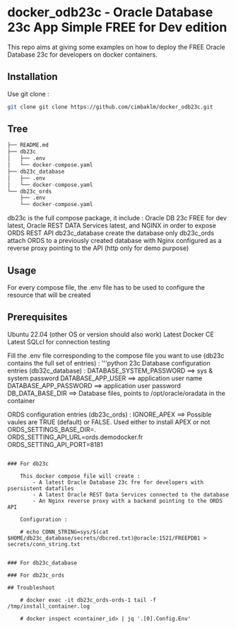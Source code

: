 # docker_odb23c - Oracle Database 23c App Simple FREE for Dev edition

This repo aims at giving some examples on how to deploy the FREE Oracle Database 23c for developers on docker containers.

## Installation

Use git clone :

```bash
git clone git clone https://github.com/cimbaklm/docker_odb23c.git
```

## Tree

```python
├── README.md
├── db23c
│   ├── .env
│   └── docker-compose.yaml
├── db23c_database
│   ├── .env
│   └── docker-compose.yaml
└── db23c_ords
    ├── .env
    └── docker-compose.yaml
```

db23c is the full compose package, it include : Oracle DB 23c FREE for dev latest, Oracle REST DATA Services latest, and NGINX in order to expose ORDS REST API
db23c_database create the database only
db23c_ords attach ORDS to a previously created database with Nginx configured as a reverse proxy pointing to the API (http only for demo purpose)

## Usage

For every compose file, the .env file has to be used to configure the resource that will be created

## Prerequisites

Ubuntu 22.04 (other OS or version should also work)
Latest Docker CE
Latest SQLcl for connection testing

Fill the .env file corresponding to the compose file you want to use (db23c contains the full set of entries) :
'''python
23c Database configuration entries (db32c_database) :
DATABASE_SYSTEM_PASSWORD ==> sys & system password
DATABASE_APP_USER ==> application user name
DATABASE_APP_PASSWORD ==> application user password
DB_DATA_BASE_DIR ==> Database files, points to /opt/oracle/oradata in the container

ORDS configuration entries (db23c_ords) :
IGNORE_APEX ==> Possible vaules are TRUE (default) or FALSE. Used either to install APEX or not
ORDS_SETTINGS_BASE_DIR=.
ORDS_SETTING_API_URL=ords.demodocker.fr
ORDS_SETTING_API_PORT=8181
```

### For db23c

    This docker compose file will create :
        - A latest Oracle Database 23c fre for developers with psersistent datafiles
        - A latest Oracle REST Data Services connected to the database
        - An Nginx reverse proxy with a backend pointing to the ORDS API

    Configuration :

    # echo CONN_STRING=sys/$(cat $HOME/db23c_database/secrets/dbcred.txt)@oracle:1521/FREEPDB1 > secrets/conn_string.txt


### For db23c_database

### For db23c_ords

## Troubleshoot

    # docker exec -it db23c_ords-ords-1 tail -f /tmp/install_container.log

    # docker inspect <container_id> | jq '.[0].Config.Env'


